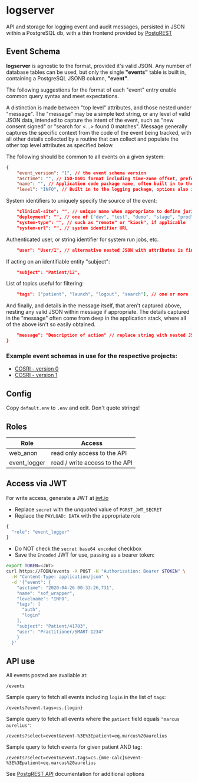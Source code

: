 # logserver
API and storage for logging event and audit messages, persisted in JSON
within a PostgreSQL db, with a thin frontend provided by
[PostgREST](http://postgrest.org/en/v7.0.0/index.html)

## Event Schema
**logserver** is agnostic to the format, provided it's valid JSON.  Any number
of database tables can be used, but only the single **"events"** table is built
in, containing a PostgreSQL JSONB column,  **"event"**.

The following suggestions for the format of each "event" entry enable common
query syntax and meet expectations.

A distinction is made between "top level" attributes, and those nested under
"message".  The "message" may be a simple text string, or any level of valid
JSON data, intended to capture the intent of the event, such as "new consent
signed" or "search for <...> found 0 matches".  Message generally captures
the specific context from the code of the event being tracked, with all other
details collected by a routine that can collect and populate the other top
level attributes as specified below.

The following should be common to all events on a given system:
```json
{
    "event_version": "1", // the event schema version
    "asctime": "", // ISO-8601 format including time-zone offset, preferably in UTC
    "name": "", // Application code package name, often built in to the logging system and difficult to manipulate
    "level": "INFO", // Built in to the logging package, options also include DEBUG, WARN, ERROR
```

System identifiers to uniquely specify the source of the event:
```json
    "clinical-site": "", // unique name when appropriate to define jurisdiction, institution or clinic, such as "UW Harborview",
    "deployment": "", // one of ["dev", "test", "demo", "stage", "prod"]
    "system-type": "", // such as "remote" or "kiosk", if applicable
    "system-url": "", // system identifier URL
```

Authenticated user, or string identifier for system run jobs, etc.
```json
    "user": "User/1", // alternative nested JSON with attributes is fine; ideally consistent per application
```

If acting on an identifiable entity "subject":
```json
    "subject": "Patient/12",
```

List of topics useful for filtering:
```json
    "tags": ["patient", "launch", "logout", "search"], // one or more
```

And finally, and details in the message itself, that aren't captured above,
nesting any valid JSON within message if appropriate.  The details captured
in the "message" often come from deep in the application stack, where all of
the above isn't so easily obtained.
```json
    "message": "Description of action" // replace string with nested JSON when applicable 
}
```

### Example event schemas in use for the respective projects:

* [COSRI - version 0](./docs/cosri_v0.md)
* [COSRI - version 1](./docs/cosri_v1.md)

## Config
Copy ``default.env`` to ``.env`` and edit.  Don't quote strings!

## Roles
Role | Access
-----|-------
web_anon | read only access to the API
event_logger | read / write access to the API

## Access via JWT
For write access, generate a JWT at [jwt.io](https://jwt.io/#debugger-io)

* Replace ``secret`` with the *unquoted* value of ``PGRST_JWT_SECRET``
* Replace the ``PAYLOAD: DATA`` with the appropriate role

```javascript
{
  "role": "event_logger"
}
```  

* Do NOT check the ``secret base64 encoded`` checkbox
* Save the ``Encoded`` JWT for use, passing as a bearer token:

```bash
export TOKEN=<JWT>
curl https://FQDN/events -X POST -H "Authorization: Bearer $TOKEN" \
  -H "Content-Type: application/json" \
  -d '{"event": {
    "asctime": "2020-04-26 00:33:26,731",
    "name": "sof_wrapper",
    "levelname": "INFO",
    "tags": [
      "auth",
      "login"
    ],
    "subject": "Patient/41703",
    "user": "Practitioner/SMART-1234"
    }
  }'
```

## API use
All events posted are available at:
```http request
/events
```

Sample query to fetch all events including ``login`` in the list of ``tags``:
```http request
/events?event.tags=cs.{login}
```

Sample query to fetch all events where the ``patient`` field equals ``"marcus aurelius"``:
```http request
/events?select=event&event-%3E%3Epatient=eq.marcus%20aurelius
```

Sample query to fetch events for given patient AND tag:
```http request
/events?select=event&event.tags=cs.{mme-calc}&event-%3E%3Epatient=eq.marcus%20aurelius
```

See [PostgREST API](http://postgrest.org/en/v7.0.0/api.html) documentation
for additional options

